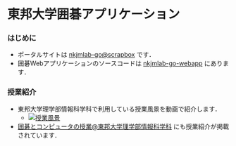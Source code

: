 # 東邦大学囲碁アプリケーション
### はじめに
- ポータルサイトは [nkjmlab-go@scrapbox](https://scrapbox.io/toho-go/) です．
- 囲碁Webアプリケーションのソースコードは [nkjmlab-go-webapp](https://github.com/nkjmlab/nkjmlab-go/tree/main/nkjmlab-go-webapp) にあります．

### 授業紹介
- 東邦大学理学部情報科学科で利用している授業風景を動画で紹介します．
  -   [![授業風景](https://i.gyazo.com/bd2fc76093199dbca7fbf6999006a791.png)](https://www.youtube.com/embed/ug5hgm3Q9VY?start=90)
- [囲碁とコンピュータの授業@東邦大学理学部情報科学科](https://www.toho-u.ac.jp/sci/is/igo/igo-lecture.html) にも授業紹介が掲載されています．
